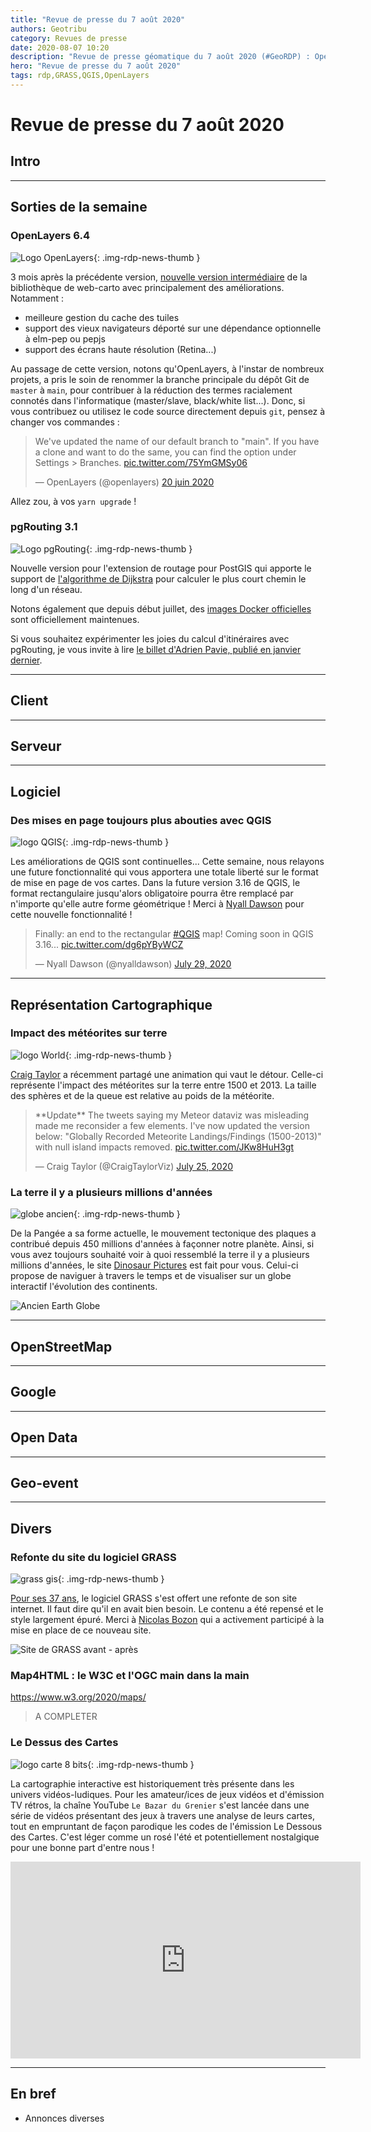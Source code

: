 ```yaml
---
title: "Revue de presse du 7 août 2020"
authors: Geotribu
category: Revues de presse
date: 2020-08-07 10:20
description: "Revue de presse géomatique du 7 août 2020 (#GeoRDP) : OpenLayers 6.4, nouveau site GRASS, impact des météorites sur Terre, le Dessus des Cartes, OSM a 16 ans"
hero: "Revue de presse du 7 août 2020"
tags: rdp,GRASS,QGIS,OpenLayers
---
```


# Revue de presse du 7 août 2020

## Intro

----

## Sorties de la semaine

### OpenLayers 6.4

![Logo OpenLayers](https://cdn.geotribu.fr/img/logos-icones/logiciels_librairies/openlayers.png){: .img-rdp-news-thumb }

3 mois après la précédente version, [nouvelle version intermédiaire](https://github.com/openlayers/openlayers/releases/tag/v6.4.0) de la bibliothèque de web-carto avec principalement des améliorations. Notamment :

- meilleure gestion du cache des tuiles
- support des vieux navigateurs déporté sur une dépendance optionnelle à elm-pep ou pepjs
- support des écrans haute résolution (Retina...)

Au passage de cette version, notons qu'OpenLayers, à l'instar de nombreux projets, a pris le soin de renommer la branche principale du dépôt Git de `master` à `main`, pour contribuer à la réduction des termes racialement connotés dans l'informatique (master/slave, black/white list...). Donc, si vous contribuez ou utilisez le code source directement depuis `git`, pensez à changer vos commandes :

<blockquote class="twitter-tweet" data-lang="fr" data-dnt="true"><p lang="en" dir="ltr">We&#39;ve updated the name of our default branch to &quot;main&quot;. If you have a clone and want to do the same, you can find the option under Settings &gt; Branches. <a href="https://t.co/75YmGMSy06">pic.twitter.com/75YmGMSy06</a></p>&mdash; OpenLayers (@openlayers) <a href="https://twitter.com/openlayers/status/1274426162257604608?ref_src=twsrc%5Etfw">20 juin 2020</a></blockquote>

Allez zou, à vos `yarn upgrade` !

### pgRouting 3.1

![Logo pgRouting](https://cdn.geotribu.fr/img/logos-icones/logiciels_librairies/pgRouting.png){: .img-rdp-news-thumb }

Nouvelle version pour l'extension de routage pour PostGIS qui apporte le support de [l'algorithme de Dijkstra](https://fr.wikipedia.org/wiki/Algorithme_de_Dijkstra) pour calculer le plus court chemin le long d'un réseau.

Notons également que depuis début juillet, des [images Docker officielles](https://github.com/pgRouting/docker-pgrouting) sont officiellement maintenues.

Si vous souhaitez expérimenter les joies du calcul d'itinéraires avec pgRouting, je vous invite à lire [le billet d'Adrien Pavie, publié en janvier dernier](https://pavie.info/2020/01/06/itineraires-grande-echelle-pgrouting/).

----

## Client

----

## Serveur

----

## Logiciel

### Des mises en page toujours plus abouties avec QGIS

![logo QGIS](https://cdn.geotribu.fr/img/logos-icones/logiciels_librairies/qgis.png){: .img-rdp-news-thumb }

Les améliorations de QGIS sont continuelles... Cette semaine, nous relayons une future fonctionnalité qui vous apportera une totale liberté sur le format de mise en page de vos cartes. Dans la future version 3.16 de QGIS, le format rectangulaire jusqu'alors obligatoire pourra être remplacé par n'importe qu'elle autre forme géométrique ! Merci à [Nyall Dawson](https://twitter.com/nyalldawson?) pour cette nouvelle fonctionnalité !

<blockquote class="twitter-tweet twitter-tweet tw-align-center" data-dnt="true"><p lang="en" dir="ltr">Finally: an end to the rectangular <a href="https://twitter.com/hashtag/QGIS?src=hash&amp;ref_src=twsrc%5Etfw">#QGIS</a> map! Coming soon in QGIS 3.16... <a href="https://t.co/dg6pYByWCZ">pic.twitter.com/dg6pYByWCZ</a></p>&mdash; Nyall Dawson (@nyalldawson) <a href="https://twitter.com/nyalldawson/status/1288349249168531457?ref_src=twsrc%5Etfw">July 29, 2020</a></blockquote>

----

## Représentation Cartographique

### Impact des météorites sur terre

![logo World](https://cdn.geotribu.fr/img/logos-icones/heatmap.png){: .img-rdp-news-thumb }

[Craig Taylor](https://twitter.com/CraigTaylorViz/status/1287007372053970945) a récemment partagé une animation qui vaut le détour. Celle-ci représente l'impact des météorites sur la terre entre 1500 et 2013. La taille des sphères et de la queue est relative au poids de la météorite.

<blockquote class="twitter-tweet twitter-tweet tw-align-center" data-dnt="true"><p lang="en" dir="ltr">**Update** The tweets saying my Meteor dataviz was misleading made me reconsider a few elements. I&#39;ve now updated the version below: &quot;Globally Recorded Meteorite Landings/Findings (1500-2013)&quot; with null island impacts removed. <a href="https://t.co/JKw8HuH3gt">pic.twitter.com/JKw8HuH3gt</a></p>&mdash; Craig Taylor (@CraigTaylorViz) <a href="https://twitter.com/CraigTaylorViz/status/1287007372053970945?ref_src=twsrc%5Etfw">July 25, 2020</a></blockquote>

### La terre il y a plusieurs millions d'années

![globe ancien](https://cdn.geotribu.fr/img/internal/icons-rdp-news/ancien.png){: .img-rdp-news-thumb }

De la Pangée a sa forme actuelle, le mouvement tectonique des plaques a contribué depuis 450 millions d'années à façonner notre planète. Ainsi, si vous avez toujours souhaité voir à quoi ressemblé la terre il y a plusieurs millions d'années, le site [Dinosaur Pictures](https://dinosaurpictures.org/ancient-earth#170) est fait pour vous. Celui-ci propose de naviguer à travers le temps et de visualiser sur un globe interactif l'évolution des continents.

![Ancien Earth Globe](https://cdn.geotribu.fr/img/articles-blog-rdp/capture-ecran/ancient_earth_globe.png)

----

## OpenStreetMap

----

## Google

----

## Open Data

----

## Geo-event

----

## Divers

### Refonte du site du logiciel GRASS

![grass gis](https://cdn.geotribu.fr/img/Grasslogo_vector_big.png){: .img-rdp-news-thumb }

[Pour ses 37 ans](../rdp_2020-07-24#en-bref), le logiciel GRASS s'est offert une refonte de son site internet. Il faut dire qu'il en avait bien besoin. Le contenu a été repensé et le style largement épuré. Merci à [Nicolas Bozon](http://cartogenic.com/) qui a activement participé à la mise en place de ce nouveau site.

![Site de GRASS avant - après](https://cdn.geotribu.fr/img/articles-blog-rdp/capture-ecran/grass_before_after.png)

### Map4HTML : le W3C et l'OGC main dans la main

<https://www.w3.org/2020/maps/>

> A COMPLETER

### Le Dessus des Cartes

![logo carte 8 bits](https://cdn.geotribu.fr/img/logos-icones/divers/8bitmap.png){: .img-rdp-news-thumb }

La cartographie interactive est historiquement très présente dans les univers vidéos-ludiques. Pour les amateur/ices de jeux vidéos et d'émission TV rétros, la chaîne YouTube `Le Bazar du Grenier` s'est lancée dans une série de vidéos présentant des jeux à travers une analyse de leurs cartes, tout en empruntant de façon parodique les codes de l'émission Le Dessous des Cartes. C'est léger comme un rosé l'été et potentiellement nostalgique pour une bonne part d'entre nous !

<iframe width="560" height="315" src="https://www.youtube-nocookie.com/embed/videoseries?list=PLWmL9Ldoef0spMHWeg1IiRGrNZZTmxfRR" frameborder="0" allow="accelerometer; autoplay; encrypted-media; gyroscope; picture-in-picture" allowfullscreen></iframe>

----

## En bref

- Annonces diverses
